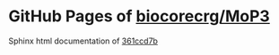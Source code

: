 GitHub Pages of [biocorecrg/MoP3](https://github.com/biocorecrg/MoP3.git)
===
Sphinx html documentation of [361ccd7b](https://github.com/biocorecrg/MoP3/tree/361ccd7b37c5521581bc611973ee428455d71898)
